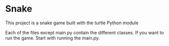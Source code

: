 # Snake
This project is a snake game built with the turtle Python module

Each of the files except main.py contain the different classes. If you want to run the game. Start with running the main.py.
